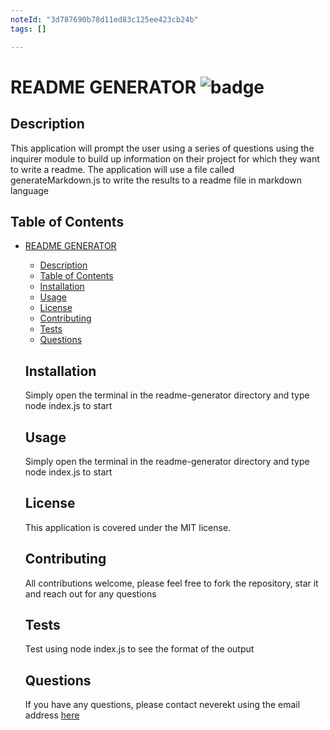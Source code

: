 ```yaml
---
noteId: "3d787690b78d11ed83c125ee423cb24b"
tags: []

---
```


# README GENERATOR ![badge](https://img.shields.io/badge/license-MIT-brightgreen)
  
  ## Description
  This application will prompt the user using a series of questions using the inquirer module to build up information on their project for which they want to write a readme. The application will use a file called generateMarkdown.js to write the results  to a readme file in markdown language
  
  ## Table of Contents
- [README GENERATOR ](#readme-generator-)
  - [Description](#description)
  - [Table of Contents](#table-of-contents)
  - [Installation](#installation)
  - [Usage](#usage)
  - [License](#license)
  - [Contributing](#contributing)
  - [Tests](#tests)
  - [Questions](#questions)
  
  ## Installation
  Simply open the terminal in the readme-generator directory and type node index.js to start
  
  ## Usage
  Simply open the terminal in the readme-generator directory and type node index.js to start
  
  ## License
  
  This application is covered under the MIT license.
  
  ## Contributing
  All contributions welcome, please feel free to fork the repository, star it and reach out for any questions
  
  ## Tests
  Test using node index.js to see the format of the output
  
  ## Questions
  If you have any questions, please contact neverekt using the email address <a href="https://github.com/neverekt">here</a>
  
